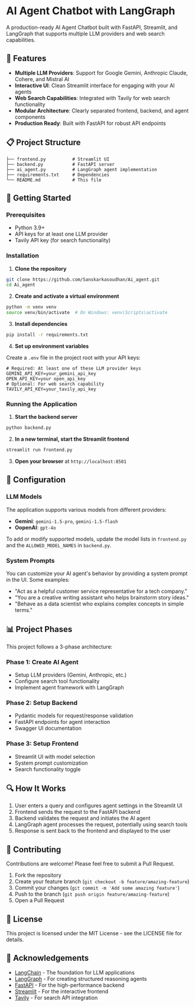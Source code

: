 # AI Agent Chatbot with LangGraph

A production-ready AI Agent Chatbot built with FastAPI, Streamlit, and LangGraph that supports multiple LLM providers and web search capabilities.

## 🌟 Features

- **Multiple LLM Providers**: Support for Google Gemini, Anthropic Claude, Cohere, and Mistral AI
- **Interactive UI**: Clean Streamlit interface for engaging with your AI agents
- **Web Search Capabilities**: Integrated with Tavily for web search functionality
- **Modular Architecture**: Clearly separated frontend, backend, and agent components
- **Production Ready**: Built with FastAPI for robust API endpoints

## 📋 Project Structure

```
├── frontend.py          # Streamlit UI
├── backend.py           # FastAPI server
├── ai_agent.py          # LangGraph agent implementation
├── requirements.txt     # Dependencies
└── README.md            # This file
```

## 🚀 Getting Started

### Prerequisites

- Python 3.9+
- API keys for at least one LLM provider
- Tavily API key (for search functionality)

### Installation

1. **Clone the repository**

```bash
git clone https://github.com/Sanskarkasoudhan/Ai_agent.git
cd Ai_agent
```

2. **Create and activate a virtual environment**

```bash
python -m venv venv
source venv/bin/activate  # On Windows: venv\Scripts\activate
```

3. **Install dependencies**

```bash
pip install -r requirements.txt
```

4. **Set up environment variables**

Create a `.env` file in the project root with your API keys:

```
# Required: At least one of these LLM provider keys
GEMINI_API_KEY=your_gemini_api_key
OPEN_API_KEY=your open_api_key
# Optional: For web search capability
TAVILY_API_KEY=your_tavily_api_key
```

### Running the Application

1. **Start the backend server**

```bash
python backend.py
```

2. **In a new terminal, start the Streamlit frontend**

```bash
streamlit run frontend.py
```

3. **Open your browser** at `http://localhost:8501`

## 🔧 Configuration

### LLM Models

The application supports various models from different providers:

- **Gemini**: `gemini-1.5-pro`, `gemini-1.5-flash`
- **OopenAI**: `gpt-4o`

To add or modify supported models, update the model lists in `frontend.py` and the `ALLOWED_MODEL_NAMES` in `backend.py`.

### System Prompts

You can customize your AI agent's behavior by providing a system prompt in the UI. Some examples:

- "Act as a helpful customer service representative for a tech company."
- "You are a creative writing assistant who helps brainstorm story ideas."
- "Behave as a data scientist who explains complex concepts in simple terms."

## 📊 Project Phases

This project follows a 3-phase architecture:

### Phase 1: Create AI Agent
- Setup LLM providers (Gemini, Anthropic, etc.)
- Configure search tool functionality
- Implement agent framework with LangGraph

### Phase 2: Setup Backend
- Pydantic models for request/response validation
- FastAPI endpoints for agent interaction
- Swagger UI documentation

### Phase 3: Setup Frontend
- Streamlit UI with model selection
- System prompt customization
- Search functionality toggle

## 🔍 How It Works

1. User enters a query and configures agent settings in the Streamlit UI
2. Frontend sends the request to the FastAPI backend
3. Backend validates the request and initiates the AI agent
4. LangGraph agent processes the request, potentially using search tools
5. Response is sent back to the frontend and displayed to the user

## 🤝 Contributing

Contributions are welcome! Please feel free to submit a Pull Request.

1. Fork the repository
2. Create your feature branch (`git checkout -b feature/amazing-feature`)
3. Commit your changes (`git commit -m 'Add some amazing feature'`)
4. Push to the branch (`git push origin feature/amazing-feature`)
5. Open a Pull Request

## 📝 License

This project is licensed under the MIT License - see the LICENSE file for details.

## 🙏 Acknowledgements

- [LangChain](https://github.com/langchain-ai/langchain) - The foundation for LLM applications
- [LangGraph](https://github.com/langchain-ai/langgraph) - For creating structured reasoning agents
- [FastAPI](https://fastapi.tiangolo.com/) - For the high-performance backend
- [Streamlit](https://streamlit.io/) - For the interactive frontend
- [Tavily](https://tavily.com/) - For search API integration
